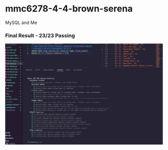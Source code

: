 # mmc6278-4-4-brown-serena

MySQL and Me

### Final Result - 23/23 Passing

![Final](./passing.png "Passing")
